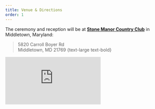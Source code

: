 ```yaml
---
title: Venue & Directions
order: 1
---
```


The ceremony and reception will be at
[**Stone Manor Country Club**](https://www.stonemanorcountryclub.com/) in
Middletown, Maryland:

> 5820 Carroll Boyer Rd <br/>
> Middletown, MD 21769
{text-large text-bold}

<iframe class="inline-map" src="https://www.google.com/maps/embed?pb=!1m18!1m12!1m3!1d3083.2612511608654!2d-77.55744698414566!3d39.39559517949698!2m3!1f0!2f0!3f0!3m2!1i1024!2i768!4f13.1!3m3!1m2!1s0x89c9ddfdc58c7cc1%3A0x7684c349932e59b5!2sStone+Manor+Country+Club!5e0!3m2!1sen!2sus!4v1508025250390" frameborder="0" allowfullscreen></iframe>

